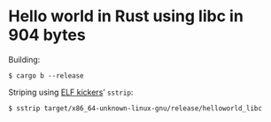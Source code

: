 # Hello world in Rust using libc in 904 bytes

Building:

```$ cargo b --release```

Striping using [ELF kickers](https://github.com/BR903/ELFkickers)’ `sstrip`:

```$ sstrip target/x86_64-unknown-linux-gnu/release/helloworld_libc```